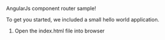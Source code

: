 AngularJs component router sample!

To get you started, we included a small hello world application.

1) Open the index.html file into browser


